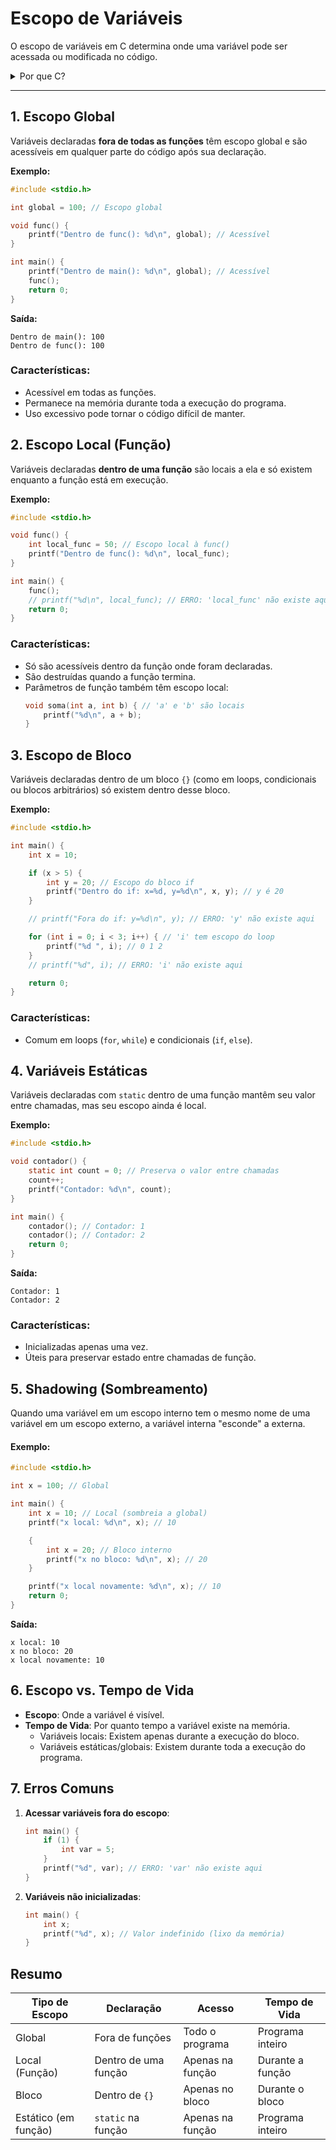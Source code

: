 # Escopo de Variáveis

O escopo de variáveis em C determina onde uma variável pode ser acessada ou modificada no código.

<details>
<summary>Por que C?</summary>
A Linguagem C foi escolhida para demonstrar o funcionamento do escopo de variáveis por ser uma linguagem de programação muito madura e consolidada. Diferente do Portugol, onde o escopo de variáveis é tratado de formas distintas. Dependen da onde está sendo executado.

Por exemplo:
- O seguinte bloco de código irá gerar erro de **variável já declarada** em :
    - [Portugol Studio](https://univali-lite.github.io/Portugol-Studio/);
    - [Portugol Webstudio Mobile](https://erickweil.github.io/portugolweb)

- Mas não irá gerar erro em :
    - [Portugol Webstudio](https://portugol.dev);

```portugol
programa {
    funcao inicio() {
        inteiro i = 10
        para (inteiro i = 0; i < 10; i++){
            escreva(i, "\n")
        }
    }
}
```
</details>

---

## 1. Escopo Global
Variáveis declaradas **fora de todas as funções** têm escopo global e são acessíveis em qualquer parte do código após sua declaração.

**Exemplo:**
```c
#include <stdio.h>

int global = 100; // Escopo global

void func() {
    printf("Dentro de func(): %d\n", global); // Acessível
}

int main() {
    printf("Dentro de main(): %d\n", global); // Acessível
    func();
    return 0;
}
```
**Saída:**
```
Dentro de main(): 100
Dentro de func(): 100
```

### Características:
- Acessível em todas as funções.
- Permanece na memória durante toda a execução do programa.
- Uso excessivo pode tornar o código difícil de manter.

## 2. Escopo Local (Função)
Variáveis declaradas **dentro de uma função** são locais a ela e só existem enquanto a função está em execução.

**Exemplo:**
```c
#include <stdio.h>

void func() {
    int local_func = 50; // Escopo local à func()
    printf("Dentro de func(): %d\n", local_func);
}

int main() {
    func();
    // printf("%d\n", local_func); // ERRO: 'local_func' não existe aqui
    return 0;
}
```

### Características:
- Só são acessíveis dentro da função onde foram declaradas.
- São destruídas quando a função termina.
- Parâmetros de função também têm escopo local:
    ```c
    void soma(int a, int b) { // 'a' e 'b' são locais
        printf("%d\n", a + b);
    }
    ```

## 3. Escopo de Bloco
Variáveis declaradas dentro de um bloco `{}` (como em loops, condicionais ou blocos arbitrários) só existem dentro desse bloco.

**Exemplo:**
```c
#include <stdio.h>

int main() {
    int x = 10;

    if (x > 5) {
        int y = 20; // Escopo do bloco if
        printf("Dentro do if: x=%d, y=%d\n", x, y); // y é 20
    }

    // printf("Fora do if: y=%d\n", y); // ERRO: 'y' não existe aqui

    for (int i = 0; i < 3; i++) { // 'i' tem escopo do loop
        printf("%d ", i); // 0 1 2
    }
    // printf("%d", i); // ERRO: 'i' não existe aqui

    return 0;
}
```

### Características:
- Comum em loops (`for`, `while`) e condicionais (`if`, `else`).

## 4. Variáveis Estáticas
Variáveis declaradas com `static` dentro de uma função mantêm seu valor entre chamadas, mas seu escopo ainda é local.

**Exemplo:**
```c
#include <stdio.h>

void contador() {
    static int count = 0; // Preserva o valor entre chamadas
    count++;
    printf("Contador: %d\n", count);
}

int main() {
    contador(); // Contador: 1
    contador(); // Contador: 2
    return 0;
}
```

**Saída:**
```
Contador: 1
Contador: 2
```

### Características:
- Inicializadas apenas uma vez.
- Úteis para preservar estado entre chamadas de função.

## 5. Shadowing (Sombreamento)
Quando uma variável em um escopo interno tem o mesmo nome de uma variável em um escopo externo, a variável interna "esconde" a externa.

#### Exemplo:
```c
#include <stdio.h>

int x = 100; // Global

int main() {
    int x = 10; // Local (sombreia a global)
    printf("x local: %d\n", x); // 10

    {
        int x = 20; // Bloco interno
        printf("x no bloco: %d\n", x); // 20
    }

    printf("x local novamente: %d\n", x); // 10
    return 0;
}
```

**Saída:**
```
x local: 10
x no bloco: 20
x local novamente: 10
```

## 6. Escopo vs. Tempo de Vida
- **Escopo**: Onde a variável é visível.
- **Tempo de Vida**: Por quanto tempo a variável existe na memória.
    - Variáveis locais: Existem apenas durante a execução do bloco.
    - Variáveis estáticas/globais: Existem durante toda a execução do programa.

## 7. Erros Comuns
1. **Acessar variáveis fora do escopo**:
    ```c
    int main() {
        if (1) {
            int var = 5;
        }
        printf("%d", var); // ERRO: 'var' não existe aqui
    }
    ```

2. **Variáveis não inicializadas**:
    ```c
    int main() {
        int x;
        printf("%d", x); // Valor indefinido (lixo da memória)
    }
    ```

## Resumo
| Tipo de Escopo       | Declaração           | Acesso                  | Tempo de Vida         |
|----------------------|----------------------|-------------------------|-----------------------|
| Global               | Fora de funções      | Todo o programa         | Programa inteiro      |
| Local (Função)       | Dentro de uma função | Apenas na função        | Durante a função      |
| Bloco                | Dentro de `{}`       | Apenas no bloco         | Durante o bloco       |
| Estático (em função) | `static` na função   | Apenas na função        | Programa inteiro      |
